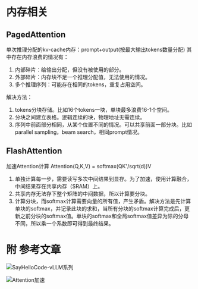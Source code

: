 # 内存相关

## PagedAttention

单次推理分配的kv-cache内存：prompt+output(按最大输出tokens数量分配)
其中存在内存浪费的情况有：
1. 内部碎片：给输出分配，但没有被使用的部分。
2. 外部碎片：内存块不足一个推理分配值，无法使用的情况。
3. 多个推理序列：可能存在相同的tokens，重复占用空间。

解决方法：
1. tokens分块存储。比如16个tokens一块，单块最多浪费16-1个空间。
2. 分块之间建立表格。逻辑连续的块，物理地址无需连续。
3. 序列中前面部分相同，从某个位置不同的情况。可以共享前面一部分块。比如parallel sampling，beam search，相同prompt情况。

## FlashAttention

加速Attention计算 Attention(Q,K,V) = softmax(QK'/sqrt(d))V

1. 单独计算每一步，需要读写多次中间结果到显存。为了加速，使用计算融合，中间结果存在共享内存（SRAM）上。
2. 共享内存无法存下整个矩阵的中间数据，所以计算要分块。
3. 计算分块，而softmax计算需要向量的所有值，产生矛盾。解决方法是先计算单块的softmax，并记录此块的求和，当所有分块的softmax计算完成后，更新之前分块的softmax值。单块的softmax和全局softmax值差异为除的分母不同，所以乘一个系数即可得到最终结果。



# 附 参考文章

![SayHelloCode-vLLM系列](https://zhuanlan.zhihu.com/p/680153425)

![Attention加速](https://zhuanlan.zhihu.com/p/638468472)
